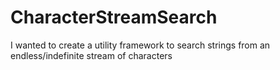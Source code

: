 # CharacterStreamSearch
I wanted to create a utility framework to search strings  from an endless/indefinite stream of characters
